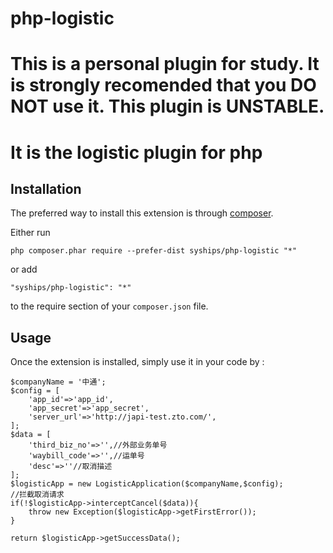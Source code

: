 # php-logistic
This is a personal plugin for study.
It is strongly recomended that you DO NOT use it. 
This plugin is UNSTABLE.
======================
It is the logistic plugin for php
======================

Installation
------------

The preferred way to install this extension is through [composer](https://getcomposer.org/download/).

Either run

```
php composer.phar require --prefer-dist syships/php-logistic "*"
```

or add

```
"syships/php-logistic": "*"
```

to the require section of your `composer.json` file.


Usage
-----

Once the extension is installed, simply use it in your code by  :


```
$companyName = '中通';
$config = [
    'app_id'=>'app_id',
    'app_secret'=>'app_secret',
    'server_url'=>'http://japi-test.zto.com/',
];
$data = [
    'third_biz_no'=>'',//外部业务单号
    'waybill_code'=>'',//运单号
    'desc'=>''//取消描述
];
$logisticApp = new LogisticApplication($companyName,$config);
//拦截取消请求
if(!$logisticApp->interceptCancel($data)){
    throw new Exception($logisticApp->getFirstError());
}

return $logisticApp->getSuccessData();

```
